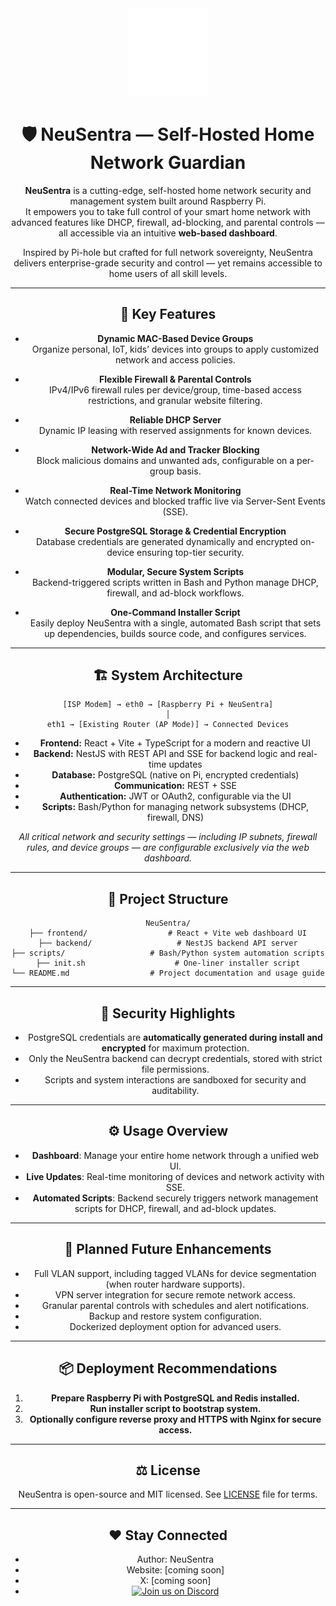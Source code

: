 <div align="center">
  <a href="https://github.com/neusentra">
    <img
      src="https://raw.githubusercontent.com/neusentra/neusentra/main/frontend/public/icons/favicon.svg"
      alt="NeuSentra"
      width='128'
    />
  </a>

# 🛡️ NeuSentra — Self-Hosted Home Network Guardian

**NeuSentra** is a cutting-edge, self-hosted home network security and management system built around Raspberry Pi.  
It empowers you to take full control of your smart home network with advanced features like DHCP, firewall, ad-blocking, and parental controls — all accessible via an intuitive **web-based dashboard**.

Inspired by Pi-hole but crafted for full network sovereignty, NeuSentra delivers enterprise-grade security and control — yet remains accessible to home users of all skill levels.

---

## 🌟 Key Features

- **Dynamic MAC-Based Device Groups**  
  Organize personal, IoT, kids’ devices into groups to apply customized network and access policies.

- **Flexible Firewall & Parental Controls**  
  IPv4/IPv6 firewall rules per device/group, time-based access restrictions, and granular website filtering.

- **Reliable DHCP Server**  
  Dynamic IP leasing with reserved assignments for known devices.

- **Network-Wide Ad and Tracker Blocking**  
  Block malicious domains and unwanted ads, configurable on a per-group basis.

- **Real-Time Network Monitoring**  
  Watch connected devices and blocked traffic live via Server-Sent Events (SSE).

- **Secure PostgreSQL Storage & Credential Encryption**  
  Database credentials are generated dynamically and encrypted on-device ensuring top-tier security.

- **Modular, Secure System Scripts**  
  Backend-triggered scripts written in Bash and Python manage DHCP, firewall, and ad-block workflows.

- **One-Command Installer Script**  
  Easily deploy NeuSentra with a single, automated Bash script that sets up dependencies, builds source code, and configures services.

---

## 🏗️ System Architecture

```
[ISP Modem] → eth0 → [Raspberry Pi + NeuSentra]
│
eth1 → [Existing Router (AP Mode)] → Connected Devices
```

- **Frontend:** React + Vite + TypeScript for a modern and reactive UI  
- **Backend:** NestJS with REST API and SSE for backend logic and real-time updates  
- **Database:** PostgreSQL (native on Pi, encrypted credentials)  
- **Communication:** REST + SSE  
- **Authentication:** JWT or OAuth2, configurable via the UI  
- **Scripts:** Bash/Python for managing network subsystems (DHCP, firewall, DNS)

_All critical network and security settings — including IP subnets, firewall rules, and device groups — are configurable exclusively via the web dashboard._

---

## 📁 Project Structure

```
NeuSentra/
├── frontend/                  # React + Vite web dashboard UI
├── backend/                   # NestJS backend API server
├── scripts/                   # Bash/Python system automation scripts
├── init.sh                    # One-liner installer script
└── README.md                  # Project documentation and usage guide
```

---

## 🔐 Security Highlights

- PostgreSQL credentials are **automatically generated during install and encrypted** for maximum protection.
- Only the NeuSentra backend can decrypt credentials, stored with strict file permissions.
- Scripts and system interactions are sandboxed for security and auditability.

---

## ⚙️ Usage Overview

- **Dashboard**: Manage your entire home network through a unified web UI.  
- **Live Updates**: Real-time monitoring of devices and network activity with SSE.  
- **Automated Scripts**: Backend securely triggers network management scripts for DHCP, firewall, and ad-block updates.

---

## 📌 Planned Future Enhancements

- Full VLAN support, including tagged VLANs for device segmentation (when router hardware supports).  
- VPN server integration for secure remote network access.  
- Granular parental controls with schedules and alert notifications.  
- Backup and restore system configuration.  
- Dockerized deployment option for advanced users.  

---

## 📦 Deployment Recommendations

1. **Prepare Raspberry Pi with PostgreSQL and Redis installed.**  
2. **Run installer script to bootstrap system.**  
4. **Optionally configure reverse proxy and HTTPS with Nginx for secure access.**


---

## ⚖ License

NeuSentra is open-source and MIT licensed. See [LICENSE](LICENSE) file for terms.  

---

## ❤️ Stay Connected

- Author: NeuSentra  
- Website: [coming soon]  
- X: [coming soon]
- [![Join us on Discord](https://img.shields.io/badge/Discord-5865F2?logo=discord&logoColor=white&style=for-the-badge)](https://discord.gg/3VxzAfW7s6)
